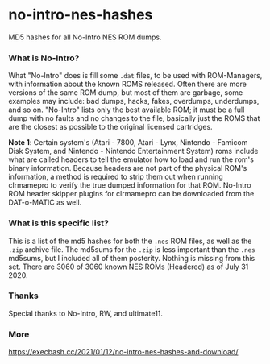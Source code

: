 # no-intro-nes-hashes
MD5 hashes for all No-Intro NES ROM dumps.

### What is No-Intro?

What "No-Intro" does is fill some `.dat` files, to be used with ROM-Managers, with information about the known ROMS released. Often there are more versions of the same ROM dump, but most of them are garbage, some examples may include: bad dumps, hacks, fakes, overdumps, underdumps, and so on. "No-Intro" lists only the best available ROM; it must be a full dump with no faults and no changes to the file, basically just the ROMS that are the closest as possible to the original licensed cartridges.

**Note 1**: Certain system's (Atari - 7800, Atari - Lynx, Nintendo - Famicom Disk System, and Nintendo - Nintendo Entertainment System) roms include what are called headers to tell the emulator how to load and run the rom's binary information. Because headers are not part of the physical ROM's information, a method is required to strip them out when running clrmamepro to verify the true dumped information for that ROM. No-Intro ROM header skipper plugins for clrmamepro can be downloaded from the DAT-o-MATIC as well.

### What is this specific list?

This is a list of the md5 hashes for both the `.nes` ROM files, as well as the `.zip` archive file. The md5sums for the `.zip` is less important than the `.nes` md5sums, but I included all of them posterity. Nothing is missing from this set. There are 3060 of 3060 known NES ROMs (Headered) as of July 31 2020.

### Thanks

Special thanks to No-Intro, RW, and ultimate11.

### More

https://execbash.cc/2021/01/12/no-intro-nes-hashes-and-download/

